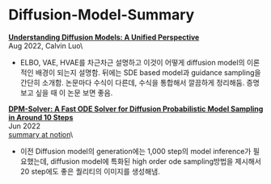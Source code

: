 # Diffusion-Model-Summary


[**Understanding Diffusion Models: A Unified Perspective**](https://arxiv.org/abs/2208.11970)\
Aug 2022, Calvin Luo\
* ELBO, VAE, HVAE를 차근차근 설명하고 이것이 어떻게 diffusion model의 이론적인 배경이 되는지 설명함. 뒤에는 SDE based model과 guidance sampling을 간단히 소개함. 논문마다 수식이 다른데, 수식을 통합해서 깔끔하게 정리해둠. 증명 보고 싶을 때 이 논문 보면 좋음. 

[**DPM-Solver: A Fast ODE Solver for Diffusion Probabilistic Model Sampling in Around 10 Steps**]()\
Jun 2022\
[summary at notion](https://jh11.notion.site/DPM-Solver-A-Fast-ODE-Solver-for-Diffusion-Probabilistic-Model-Sampling-in-Around-10-Steps-228fc29f3119448c98fb7fc78448de97)\
* 이전 Diffusion model의 generation에는 1,000 step의 model inference가 필요했는데, diffusion model에 특화된 high order ode sampling방법을 제시해서 20 step에도 좋은 퀄리티의 이미지를 생성해냄. 

